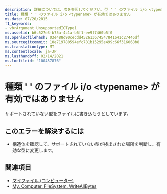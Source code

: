 ```yaml
---
description: 詳細については、次を参照してください。型 ' ' のファイル i/o <typename> が有効ではありません
title: 種類 ' ' のファイル i/o <typename> が有効ではありません
ms.date: 07/20/2015
f1_keywords:
- vbrArgument_UnsupportedIOType1
ms.assetid: b6c527e3-b75a-4c1a-b6f1-ee9f7460b5f0
ms.openlocfilehash: 03e488d90cecdd452613674547841641c27446df
ms.sourcegitcommit: 10e719780594efc781b15295e499c66f316068b8
ms.translationtype: MT
ms.contentlocale: ja-JP
ms.lasthandoff: 02/14/2021
ms.locfileid: "100457876"
---
```

# <a name="file-io-with-type-typename-is-not-valid"></a>種類 ' ' のファイル i/o \<typename> が有効ではありません

サポートされていない型をファイルに書き込もうとしています。  
  
## <a name="to-correct-this-error"></a>このエラーを解決するには  
  
- 構造体を確認して、サポートされていない型が検出された場所を判断し、有効な型に変更します。  
  
## <a name="see-also"></a>関連項目

- [マイファイル (コンピューター)](xref:Microsoft.VisualBasic.FileIO.FileSystem)
- [My. Computer. FileSystem. WriteAllBytes](xref:Microsoft.VisualBasic.MyServices.FileSystemProxy.WriteAllBytes%2A)
